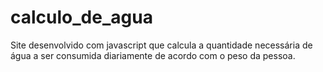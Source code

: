 # calculo_de_agua
Site desenvolvido com javascript que calcula a quantidade necessária de água a ser consumida diariamente de acordo com o peso da pessoa.
